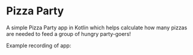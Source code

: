 # Pizza Party

A simple Pizza Party app in Kotlin which helps calculate how many pizzas are needed to feed a group of hungry party-goers! 

Example recording of app: 

